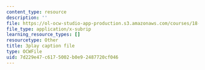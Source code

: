 ```yaml
---
content_type: resource
description: ''
file: https://ol-ocw-studio-app-production.s3.amazonaws.com/courses/18-065-matrix-methods-in-data-analysis-signal-processing-and-machine-learning-spring-2018/7d229e47c6175002b0e92487720cf046_t36jZG07MYc.srt
file_type: application/x-subrip
learning_resource_types: []
resourcetype: Other
title: 3play caption file
type: OCWFile
uid: 7d229e47-c617-5002-b0e9-2487720cf046
---
```

